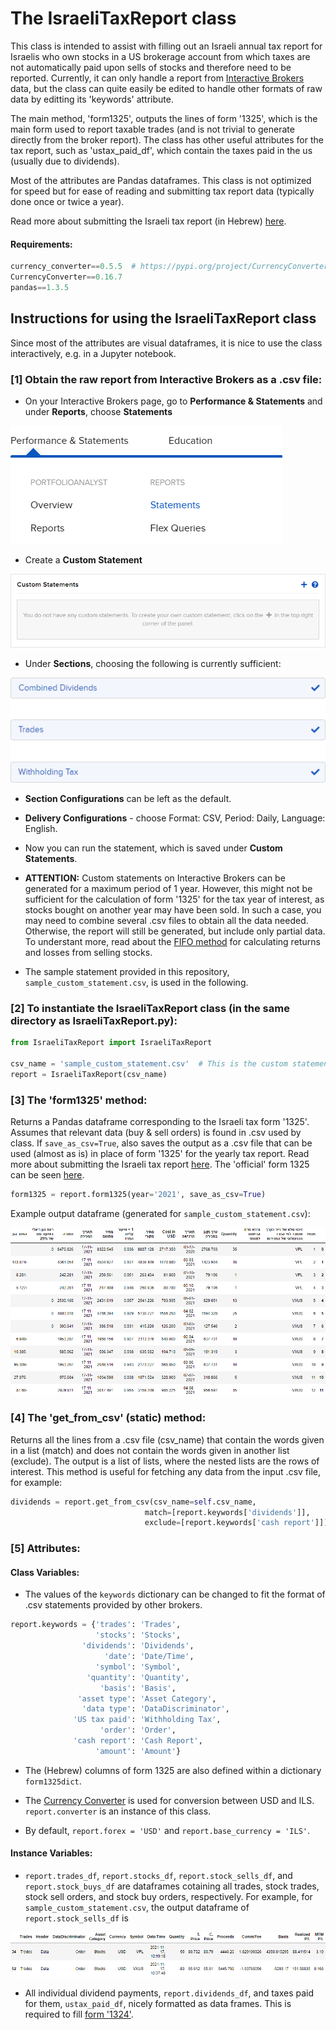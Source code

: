 # The IsraeliTaxReport class
This class is intended to assist with filling out an Israeli annual tax report for Israelis who own stocks in a US brokerage account from which taxes are not automatically paid upon sells of stocks and therefore need to be reported. Currently, it can only handle a report from [Interactive Brokers](https://www.interactivebrokers.com/en/home.php) data, but the class can quite easily be edited to handle other formats of raw data by editting its 'keywords' attribute. 
    
The main method, 'form1325', outputs the lines of form '1325', which is the main form used to report taxable trades (and is not trivial to generate directly from the broker report). The class has other useful attributes for the tax report, such as 'ustax_paid_df', which contain the taxes paid in the us (usually due to dividends).

Most of the attributes are Pandas dataframes. This class is not optimized for speed but for ease of reading and submitting tax report data (typically done once or twice a year).

Read more about submitting the Israeli tax report (in Hebrew) [here](https://fintranslator.com/israel-tax-return-example-2019/).

#### Requirements:
```Python
currency_converter==0.5.5  # https://pypi.org/project/CurrencyConverter/
CurrencyConverter==0.16.7
pandas==1.3.5
```

## Instructions for using the IsraeliTaxReport class
Since most of the attributes are visual dataframes, it is nice to use the class interactively, e.g. in a Jupyter notebook.

### [1] Obtain the raw report from Interactive Brokers as a .csv file:
* On your Interactive Brokers page, go to **Performance & Statements** and under **Reports**, choose **Statements**

![](imagesForREADME/image1.png)

* Create a **Custom Statement**

![](imagesForREADME/image2.png)

* Under **Sections**, choosing the following is currently sufficient:

![](imagesForREADME/image3.png)

* **Section Configurations** can be left as the default.

* **Delivery Configurations** - choose Format: CSV, Period: Daily, Language: English.

* Now you can run the statement, which is saved under **Custom Statements**.

* **ATTENTION:** Custom statements on Interactive Brokers can be generated for a maximum period of 1 year. However, this might not be sufficient for the calculation of form '1325' for the tax year of interest, as stocks bought on another year may have been sold. In such a case, you may need to combine several .csv files to obtain all the data needed. Otherwise, the report will still be generated, but include only partial data. To understant more, read about the [FIFO method](https://www.investopedia.com/terms/a/averagecostbasismethod.asp#:~:text=FIFO,purchasing%2030%20shares%20in%20April.) for calculating returns and losses from selling stocks.

* The sample statement provided in this repository, ```sample_custom_statement.csv```, is used in the following.

### [2] To instantiate the IsraeliTaxReport class (in the same directory as IsraeliTaxReport.py):

```Python
from IsraeliTaxReport import IsraeliTaxReport

csv_name = 'sample_custom_statement.csv'  # This is the custom statement generated in Interactive Brokers
report = IsraeliTaxReport(csv_name)
```

### [3] The 'form1325' method:
Returns a Pandas dataframe corresponding to the Israeli tax form '1325'. Assumes that relevant data (buy & sell orders) is found in .csv used by class.
If ```save_as_csv=True```, also saves the output as a .csv file that can be used (almost as is) in place of form '1325' for the yearly tax report. Read more about submitting the Israeli tax report [here](https://fintranslator.com/israel-tax-return-example-2019/). The 'official' form 1325 can be seen [here](https://www.gov.il/blobFolder/service/annual-tax-report-2019/he/Service_Pages_Income_tax_itc1325-2019.pdf).
```Python
form1325 = report.form1325(year='2021', save_as_csv=True)
```
Example output dataframe (generated for ```sample_custom_statement.csv```):

![](imagesForREADME/image4.png)

### [4] The 'get_from_csv' (static) method:
Returns all the lines from a .csv file (csv_name) that contain the words given in a list (match) and does not contain the words given in another list (exclude). The output is a list of lists, where the nested lists are the rows of interest. This method is useful for fetching any data from the input .csv file, for example:
```Python
dividends = report.get_from_csv(csv_name=self.csv_name,
                              match=[report.keywords['dividends']], 
                              exclude=[report.keywords['cash report']])
```

### [5] Attributes:
#### Class Variables:
* The values of the ```keywords``` dictionary can be changed to fit the format of .csv statements provided by other brokers.
```Python
report.keywords = {'trades': 'Trades',
                   'stocks': 'Stocks',
                'dividends': 'Dividends',
                     'date': 'Date/Time',
                   'symbol': 'Symbol',
                 'quantity': 'Quantity',
                    'basis': 'Basis',
               'asset type': 'Asset Category',
                'data type': 'DataDiscriminator',
              'US tax paid': 'Withholding Tax',
                    'order': 'Order',
              'cash report': 'Cash Report',
                   'amount': 'Amount'}
```

* The (Hebrew) columns of form 1325 are also defined within a dictionary ```form1325dict```.

* The [Currency Converter](https://pypi.org/project/CurrencyConverter/) is used for conversion between USD and ILS. ```report.converter``` is an instance of this class.

* By default, ```report.forex = 'USD'``` and ```report.base_currency = 'ILS'```.

#### Instance Variables:
* ```report.trades_df```, ```report.stocks_df```,  ```report.stock_sells_df```, and ```report.stock_buys_df``` are dataframes cotaining all trades, stock trades, stock sell orders, and stock buy orders, respectively. For example, for ```sample_custom_statement.csv```, the output dataframe of ```report.stock_sells_df``` is

![](imagesForREADME/image5.png)

* All individual dividend payments, ```report.dividends_df```, and taxes paid for them, ```ustax_paid_df```, nicely formatted as data frames. This is required to fill [form '1324'](https://www.gov.il/BlobFolder/service/annual-tax-report-2019/he/Service_Pages_Income_tax_itc1324-2019.pdf).
```Python

```
